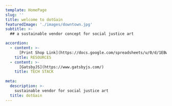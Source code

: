 ```yaml
---
template: HomePage
slug: ''
title: welcome to dotGain
featuredImage: './images/downtown.jpg'
subtitle: >-
  ## a sustainable vendor concept for social justice art

accordion:
  - content: >-
      [Print Shop Link](https://docs.google.com/spreadsheets/u/0/d/1EBw1Hh9xrzKvplJZ6NEeNvglrBeIKSHXHeeWwri6Nao/htmlview#)
    title: RESOURCES
  - content: >-
      [GatsbyJS](https://www.gatsbyjs.com/)
    title: TECH STACK
  
meta:
  description: >-
    sustainable vendor for social justice art
  title: dotGain
---
```



##


